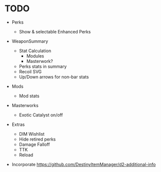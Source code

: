 # TODO

* Perks
  * Show & selectable Enhanced Perks
* WeaponSummary
  * Stat Calculation
    * Modules
    * Masterwork?
  * Perks stats in summary
  * Recoil SVG
  * Up/Down arrows for non-bar stats
* Mods
  * Mod stats
* Masterworks
  * Exotic Catalyst on/off
* Extras
  * DIM Wishlist
  * Hide retired perks
  * Damage Falloff
  * TTK
  * Reload


* Incorporate https://github.com/DestinyItemManager/d2-additional-info